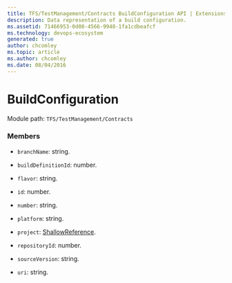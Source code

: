```yaml
---
title: TFS/TestManagement/Contracts BuildConfiguration API | Extensions for Azure DevOps Services
description: Data representation of a build configuration.
ms.assetid: 71466953-0d08-4566-9948-1fa1cdbeafcf
ms.technology: devops-ecosystem
generated: true
author: chcomley
ms.topic: article
ms.author: chcomley
ms.date: 08/04/2016
---
```


# BuildConfiguration

Module path: `TFS/TestManagement/Contracts`


### Members

* `branchName`: string. 

* `buildDefinitionId`: number. 

* `flavor`: string. 

* `id`: number. 

* `number`: string. 

* `platform`: string. 

* `project`: [ShallowReference](../../../TFS/TestManagement/Contracts/ShallowReference.md). 

* `repositoryId`: number. 

* `sourceVersion`: string. 

* `uri`: string. 

